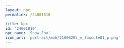 ```yaml
---
layout: npc
permalink: /24001810

title: Npc
id: '24001810'
npc_name: 'Snow Fox'
icon_url: 'portrait/mob/21000205_m_foxcute01_p.png'
---
```

